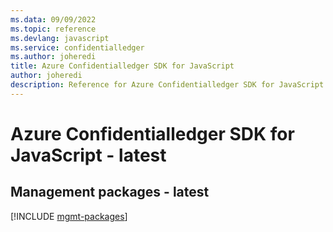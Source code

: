 ```yaml
---
ms.data: 09/09/2022
ms.topic: reference
ms.devlang: javascript
ms.service: confidentialledger
ms.author: joheredi
title: Azure Confidentialledger SDK for JavaScript
author: joheredi
description: Reference for Azure Confidentialledger SDK for JavaScript
---
```

# Azure Confidentialledger SDK for JavaScript - latest

## Management packages - latest
[!INCLUDE [mgmt-packages](confidentialledger-mgmt-index.md)]